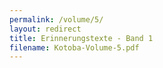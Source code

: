```yaml
---
permalink: /volume/5/
layout: redirect
title: Erinnerungstexte - Band 1
filename: Kotoba-Volume-5.pdf
---
```

